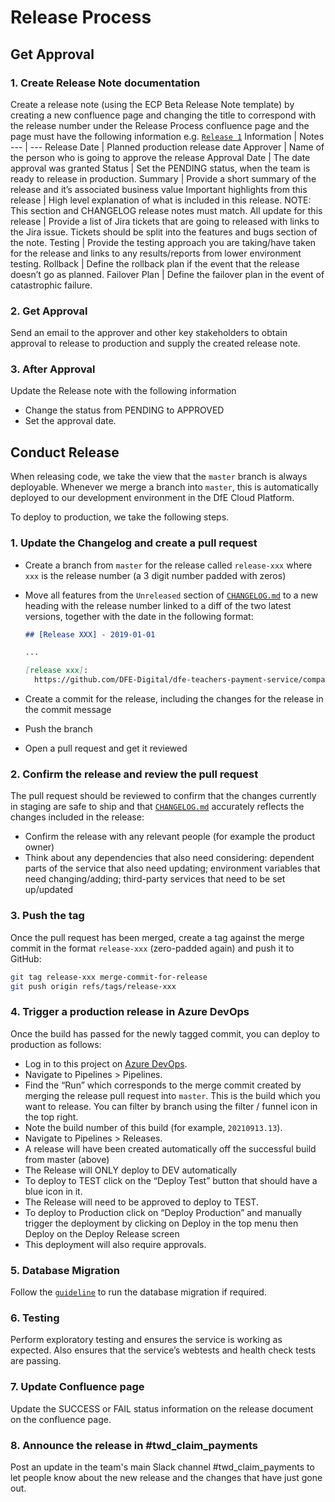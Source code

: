 # Release Process

## Get Approval

### 1. Create Release Note documentation

Create a release note (using the ECP Beta Release Note template) by creating a
new confluence page and changing the title to correspond with the release number
under the Release Process confluence page and the page must have the following
information e.g.
[`Release 1`](https://dfedigital.atlassian.net/wiki/spaces/TP/pages/3021406211/Release+1)
Information | Notes --- | --- Release Date | Planned production release date
Approver | Name of the person who is going to approve the release Approval Date
| The date approval was granted Status | Set the PENDING status, when the team
is ready to release in production. Summary | Provide a short summary of the
release and it’s associated business value Important highlights from this
release | High level explanation of what is included in this release. NOTE: This
section and CHANGELOG release notes must match. All update for this release |
Provide a list of Jira tickets that are going to released with links to the Jira
issue. Tickets should be split into the features and bugs section of the note.
Testing | Provide the testing approach you are taking/have taken for the release
and links to any results/reports from lower environment testing. Rollback |
Define the rollback plan if the event that the release doesn’t go as planned.
Failover Plan | Define the failover plan in the event of catastrophic failure.

### 2. Get Approval

Send an email to the approver and other key stakeholders to obtain approval to
release to production and supply the created release note.

### 3. After Approval

Update the Release note with the following information

- Change the status from PENDING to APPROVED
- Set the approval date.

## Conduct Release

When releasing code, we take the view that the `master` branch is always
deployable. Whenever we merge a branch into `master`, this is automatically
deployed to our development environment in the DfE Cloud Platform.

To deploy to production, we take the following steps.

### 1. Update the Changelog and create a pull request

- Create a branch from `master` for the release called `release-xxx` where `xxx`
  is the release number (a 3 digit number padded with zeros)
- Move all features from the `Unreleased` section of
  [`CHANGELOG.md`](../CHANGELOG.md) to a new heading with the release number
  linked to a diff of the two latest versions, together with the date in the
  following format:

  ```markdown
  ## [Release XXX] - 2019-01-01

  ...

  [release xxx]:
    https://github.com/DFE-Digital/dfe-teachers-payment-service/compare/previous-release...release-xxx
  ```

- Create a commit for the release, including the changes for the release in the
  commit message
- Push the branch
- Open a pull request and get it reviewed

### 2. Confirm the release and review the pull request

The pull request should be reviewed to confirm that the changes currently in
staging are safe to ship and that [`CHANGELOG.md`](../CHANGELOG.md) accurately
reflects the changes included in the release:

- Confirm the release with any relevant people (for example the product owner)
- Think about any dependencies that also need considering: dependent parts of
  the service that also need updating; environment variables that need
  changing/adding; third-party services that need to be set up/updated

### 3. Push the tag

Once the pull request has been merged, create a tag against the merge commit in
the format `release-xxx` (zero-padded again) and push it to GitHub:

```sh
git tag release-xxx merge-commit-for-release
git push origin refs/tags/release-xxx
```

### 4. Trigger a production release in Azure DevOps

Once the build has passed for the newly tagged commit, you can deploy to
production as follows:

- Log in to this project on
  [Azure DevOps](https://dev.azure.com/dfe-ssp/S118-Teacher-Payments-Service).
- Navigate to Pipelines > Pipelines.
- Find the “Run” which corresponds to the merge commit created by merging the
  release pull request into `master`. This is the build which you want to
  release. You can filter by branch using the filter / funnel icon in the top
  right.
- Note the build number of this build (for example, `20210913.13`).
- Navigate to Pipelines > Releases.
- A release will have been created automatically off the successful build from
  master (above)
- The Release will ONLY deploy to DEV automatically
- To deploy to TEST click on the “Deploy Test” button that should have a blue
  icon in it.
- The Release will need to be approved to deploy to TEST.
- To deploy to Production click on “Deploy Production” and manually trigger the
  deployment by clicking on Deploy in the top menu then Deploy on the Deploy
  Release screen
- This deployment will also require approvals.

### 5. Database Migration

Follow the
[`guideline`](https://github.com/DFE-Digital/claim-additional-payments-for-teaching/blob/master/README.md#creating-data-migrations)
to run the database migration if required.

### 6. Testing

Perform exploratory testing and ensures the service is working as expected. Also
ensures that the service’s webtests and health check tests are passing.

### 7. Update Confluence page

Update the SUCCESS or FAIL status information on the release document on the
confluence page.

### 8. Announce the release in #twd_claim_payments

Post an update in the team's main Slack channel #twd_claim_payments to let
people know about the new release and the changes that have just gone out.

